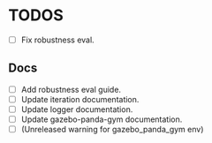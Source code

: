 # TODOS

-   [ ] Fix robustness eval.

## Docs

-   [ ] Add robustness eval guide.
-   [ ] Update iteration documentation.
-   [ ] Update logger documentation.
-   [ ] Update gazebo-panda-gym documentation.
-   [ ] (Unreleased warning for gazebo_panda_gym env)
